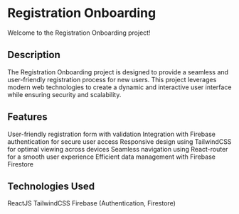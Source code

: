 # Registration Onboarding

Welcome to the Registration Onboarding project!

## Description
The Registration Onboarding project is designed to provide a seamless and user-friendly registration process for new users. This project leverages modern web technologies to create a dynamic and interactive user interface while ensuring security and scalability.

## Features
User-friendly registration form with validation
Integration with Firebase authentication for secure user access
Responsive design using TailwindCSS for optimal viewing across devices
Seamless navigation using React-router for a smooth user experience
Efficient data management with Firebase Firestore


## Technologies Used
ReactJS
TailwindCSS
Firebase (Authentication, Firestore)